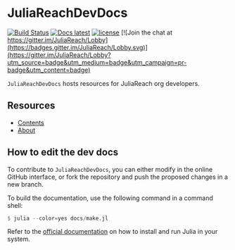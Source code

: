 # JuliaReachDevDocs

[![Build Status](https://github.com/JuliaReach/JuliaReachDevDocs/workflows/Documentation/badge.svg)](https://github.com/JuliaReach/JuliaReachDevDocs/actions?query=workflow%3ADocumentation)
[![Docs latest](https://img.shields.io/badge/docs-latest-blue.svg)](http://juliareach.github.io/JuliaReachDevDocs/latest/)
[![license](https://img.shields.io/github/license/mashape/apistatus.svg?maxAge=2592000)](https://github.com/JuliaReach/JuliaReachDevDocs/blob/master/LICENSE)
[![Join the chat at https://gitter.im/JuliaReach/Lobby](https://badges.gitter.im/JuliaReach/Lobby.svg)](https://gitter.im/JuliaReach/Lobby?utm_source=badge&utm_medium=badge&utm_campaign=pr-badge&utm_content=badge)

`JuliaReachDevDocs` hosts resources for JuliaReach org developers.

## Resources

- [Contents](https://juliareach.github.io/JuliaReachDevDocs/latest/#Contents-1)
- [About](https://juliareach.github.io/JuliaReachDevDocs/latest/about/)

## How to edit the dev docs

To contribute to `JuliaReachDevDocs`, you can either modify in the online GitHub
interface, or fork the repository and push the proposed changes in a new branch.

To build the documentation, use the following command in a command shell:

```julia
$ julia --color=yes docs/make.jl
```

Refer to the [official documentation](https://julialang.org/downloads) on how to
install and run Julia in your system.

